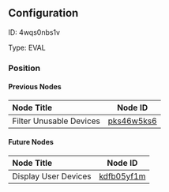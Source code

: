 # <nil>
## Configuration
ID:  4wqs0nbs1v

Type: EVAL 








### Position

#### Previous Nodes
| Node Title | Node ID |
| :------------- | ------------ |
| Filter Unusable Devices | [pks46w5ks6](./pks46w5ks6.md) | 
 
 #### Future Nodes
| Node Title | Node ID |
| :------------- | ------------ |
| Display User Devices |[kdfb05yf1m](./kdfb05yf1m.md) | 